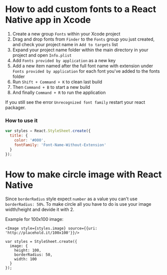 # How to add custom fonts to a React Native app in Xcode

1. Create a new group `Fonts` within your Xcode project
2. Drag and drop fonts from `Finder` to the `Fonts` group you just created, and check your project name in `Add to targets` list
3. Expand your project name folder within the main directory in your project and open `Info.plist`
4. Add `Fonts provided by application` as a new key
5. Add a new item named after the full font name with extension under `Fonts provided by application` for each font you've added to the fonts folder
6. Run `Shift + Command + K` to clean last build
7. Then `Command + B` to start a new build
8. And finally `Command + R` to run the application

If you still see the error `Unrecognized font family` restart your react packager.

### How to use it

```Javascript
var styles = React.StyleSheet.create({
  title: {
    color: '#000',
    fontFamily: 'Font-Name-Without-Extension'
  }
});
```

# How to make circle image with React Native
Since `borderRadius` style expect `number` as a value you can't use `borderRadius: 50%`.
To make circle all you have to do is use your image width/height and devide it with 2.

Example for 100x100 image:

```javacript
<Image style={styles.image} source={{uri: 'http://placehold.it/100x100'}}/>

var styles = StyleSheet.create({
  image: {
    height: 100,
    borderRadius: 50,
    width: 100
  }
});
```
